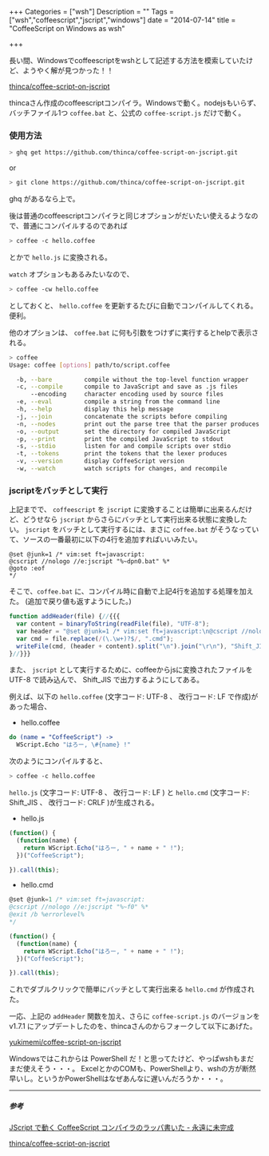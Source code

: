 +++
Categories = ["wsh"]
Description = ""
Tags = ["wsh","coffeescript","jscript","windows"]
date =  "2014-07-14"
title = "CoffeeScript on Windows as wsh"

+++

長い間、Windowsでcoffeescriptをwshとして記述する方法を模索していたけど、ようやく解が見つかった！！

[thinca/coffee-script-on-jscript](https://github.com/thinca/coffee-script-on-jscript)

thincaさん作成のcoffeescriptコンパイラ。Windowsで動く。nodejsもいらず、バッチファイル1つ `coffee.bat` と、公式の `coffee-script.js` だけで動く。


### 使用方法
```sh
> ghq get https://github.com/thinca/coffee-script-on-jscript.git
```

or

```sh
> git clone https://github.com/thinca/coffee-script-on-jscript.git
```

ghq があるなら上で。

後は普通のcoffeescriptコンパイラと同じオプションがだいたい使えるようなので、普通にコンパイルするのであれば

```sh
> coffee -c hello.coffee
```

とかで `hello.js` に変換される。

`watch` オプションもあるみたいなので、

```sh
> coffee -cw hello.coffee
```

としておくと、 `hello.coffee` を更新するたびに自動でコンパイルしてくれる。便利。

他のオプションは、 `coffee.bat` に何も引数をつけずに実行するとhelpで表示される。

```sh
> coffee
Usage: coffee [options] path/to/script.coffee

  -b, --bare         compile without the top-level function wrapper
  -c, --compile      compile to JavaScript and save as .js files
      --encoding     character encoding used by source files
  -e, --eval         compile a string from the command line
  -h, --help         display this help message
  -j, --join         concatenate the scripts before compiling
  -n, --nodes        print out the parse tree that the parser produces
  -o, --output       set the directory for compiled JavaScript
  -p, --print        print the compiled JavaScript to stdout
  -s, --stdio        listen for and compile scripts over stdio
  -t, --tokens       print the tokens that the lexer produces
  -v, --version      display CoffeeScript version
  -w, --watch        watch scripts for changes, and recompile
```

### jscriptをバッチとして実行
上記までで、 `coffeescript` を `jscript` に変換することは簡単に出来るんだけど、どうせなら `jscript` からさらにバッチとして実行出来る状態に変換したい。 `jscript` をバッチとして実行するには、まさに `coffee.bat` がそうなっていて、ソースの一番最初に以下の4行を追加すればいいみたい。

```dos
@set @junk=1 /* vim:set ft=javascript:
@cscript //nologo //e:jscript "%~dpn0.bat" %*
@goto :eof
*/
```

そこで、`coffee.bat` に、コンパイル時に自動で上記4行を追加する処理を加えた。
(追加で戻り値も返すようにした。)

```javascript
function addHeader(file) {//{{{
  var content = binaryToString(readFile(file), "UTF-8");
  var header = "@set @junk=1 /* vim:set ft=javascript:\n@cscript //nologo //e:jscript \"%~f0\" %*\n@exit /b %errorlevel%\n*/\n\n";
  var cmd = file.replace(/(\.\w+)?$/, ".cmd");
  writeFile(cmd, (header + content).split("\n").join("\r\n"), "Shift_JIS");
}//}}}
```
また、 `jscript` として実行するために、coffeeからjsに変換されたファイルを UTF-8 で読み込んで、 Shift_JIS で出力するようにしてある。

例えば、以下の `hello.coffee` (文字コード: UTF-8 、 改行コード: LF で作成)があった場合、

- hello.coffee

```coffeescript
do (name = "CoffeeScript") ->
  WScript.Echo "はろー, \#{name} !"
```

次のようにコンパイルすると、

```sh
> coffee -c hello.coffee
```

`hello.js` (文字コード: UTF-8 、 改行コード: LF )
と `hello.cmd` (文字コード: Shift_JIS 、 改行コード: CRLF )が生成される。

- hello.js

```javascript
(function() {
  (function(name) {
    return WScript.Echo("はろー, " + name + " !");
  })("CoffeeScript");

}).call(this);
```

- hello.cmd

```javascript
@set @junk=1 /* vim:set ft=javascript:
@cscript //nologo //e:jscript "%~f0" %*
@exit /b %errorlevel%
*/

(function() {
  (function(name) {
    return WScript.Echo("はろー, " + name + " !");
  })("CoffeeScript");

}).call(this);
```

これでダブルクリックで簡単にバッチとして実行出来る `hello.cmd` が作成された。

一応、上記の `addHeader` 関数を加え、さらに `coffee-script.js` のバージョンを v1.7.1 にアップデートしたのを、thincaさんのからフォークして以下にあげた。

[yukimemi/coffee-script-on-jscript](https://github.com/yukimemi/coffee-script-on-jscript)

Windowsではこれからは PowerShell だ！と思ってたけど、やっぱwshもまだまだ使えそう・・・。
ExcelとかのCOMも、PowerShellより、wshの方が断然早いし。というかPowerShellはなぜあんなに遅いんだろうか・・・。

- - -

##### 参考
[JScript で動く CoffeeScript コンパイラのラッパ書いた - 永遠に未完成](http://d.hatena.ne.jp/thinca/20110707/1310014720)

[thinca/coffee-script-on-jscript](https://github.com/thinca/coffee-script-on-jscript)

